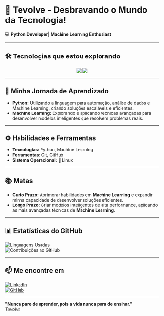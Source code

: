 # 🚀 **Tevolve - Desbravando o Mundo da Tecnologia!**

💻 **Python Developer| Machine Learning Enthusiast**

---

## 🛠️ **Tecnologias que estou explorando**  

<p align="center">
  <img src="https://img.shields.io/badge/Python-3776AB?style=flat&logo=python&logoColor=white" />
  <img src="https://img.shields.io/badge/Linux-FCC624?style=flat&logo=linux&logoColor=black" />
</p>

---

## 🎯 **Minha Jornada de Aprendizado**  

- **Python:** Utilizando a linguagem para automação, análise de dados e Machine Learning, criando soluções escaláveis e eficientes.  
- **Machine Learning:** Explorando e aplicando técnicas avançadas para desenvolver modelos inteligentes que resolvem problemas reais.  

---

## ⚙️ **Habilidades e Ferramentas**  

- **Tecnologias:** Python, Machine Learning  
- **Ferramentas:** Git, GitHub 
- **Sistema Operacional:** 🐧 Linux  

---

## 📚 **Metas**  

- **Curto Prazo:** Aprimorar habilidades em **Machine Learning** e expandir minha capacidade de desenvolver soluções eficientes.  
- **Longo Prazo:** Criar modelos inteligentes de alta performance, aplicando as mais avançadas técnicas de **Machine Learning**.  

---

## 📊 **Estatísticas do GitHub**  

![Linguagens Usadas](https://github-readme-stats.vercel.app/api/top-langs/?username=tevolve&layout=compact&hide_title=true)  
![Contribuições no GitHub](https://github-readme-stats.vercel.app/api?username=tevolve&show_icons=true&hide_title=true&count_private=true)

---

## 📫 **Me encontre em**  

[![LinkedIn](https://img.shields.io/badge/LinkedIn-0077B5?style=flat&logo=linkedin&logoColor=white)](https://www.linkedin.com/in/tev0lv3)  
[![GitHub](https://img.shields.io/badge/GitHub-000000?style=flat&logo=github&logoColor=white)](https://github.com/tevolve)  

---

**"Nunca pare de aprender, pois a vida nunca para de ensinar."**  
<em>Tevolve</em>
